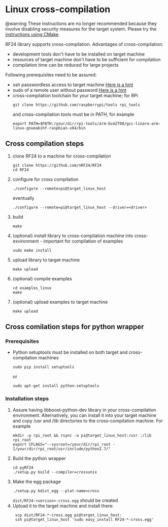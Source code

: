 # Linux cross-compilation

<!-- markdownlint-disable MD031 -->
@warning These instructions are no longer recommended because they involve disabling security measures
for the target system. Please try the [instructions using CMake](md_docs_using_cmake.html).

RF24 library supports cross-compilation. Advantages of cross-compilation:

- development tools don't have to be installed on target machine
- resources of target machine don't have to be sufficient for compilation
- compilation time can be reduced for large projects

Following prerequisites need to be assured:

- ssh passwordless access to target machine [Here is a hint](https://linuxconfig.org/passwordless-ssh)
- sudo of a remote user without password [Here is a hint](http://askubuntu.com/questions/334318/sudoers-file-enable-nopasswd-for-user-all-commands)
- cross-compilation toolchain for your target machine; for RPi
  ```shell
  git clone https://github.com/raspberrypi/tools rpi_tools
  ```
  and cross-compilation tools must be in PATH, for example
  ```shell
  export PATH=$PATH:/your/dir/rpi-tools/arm-bcm2708/gcc-linaro-arm-linux-gnueabihf-raspbian-x64/bin
  ```

## Cross compilation steps

1. clone RF24 to a machine for cross-compilation
   ```shell
   git clone https://github.com/nRF24/RF24
   cd RF24
   ```
2. configure for cross compilation
   ```shell
   ./configure --remote=pi@target_linux_host
   ```
   eventually
   ```shell
   ./configure --remote=pi@target_linux_host --driver=<driver>
   ```
3. build
   ```shell
   make
   ```
4. (optional) install library to cross-compilation machine into cross-exvironment - important for compilation of examples
   ```shell
   sudo make install
   ```
5. upload library to target machine
   ```shell
   make upload
   ```
6. (optional) compile examples
   ```shell
   cd examples_linux
   make
   ```
7. (optional) upload examples to target machine
   ```shell
   make upload
   ```

## Cross comilation steps for python wrapper

### Prerequisites

- Python setuptools must be installed on both target and cross-compilation machines
  ```shell
  sudo pip install setuptools
  ```
  or
  ```shell
  sudo apt-get install python-setuptools
  ```

### Installation steps

1. Assure having libboost-python-dev library in your cross-compilation environment. Alternatively, you can install it into your target machine and copy /usr and /lib directories to the cross-compilation machine.
   For example
   ```shell
   mkdir -p rpi_root && rsync -a pi@target_linux_host:/usr :/lib rpi_root
   export CFLAGS="--sysroot=/your/dir/rpi_root -I/your/dir/rpi_root/usr/include/python2.7/"
   ```
2. Build the python wrapper
   ```shell
   cd pyRF24
   ./setup.py build --compiler=crossunix
   ```
3. Make the egg package
   ```shell
   ./setup.py bdist_egg --plat-name=cross
   ```
   `dist/RF24-<version>-cross.egg` should be created.
4. Upload it to the target machine and install there:
   ```shell
    scp dist/RF24-*-cross.egg pi@target_linux_host:
    ssh pi@target_linux_host 'sudo easy_install RF24-*-cross.egg'
   ```
